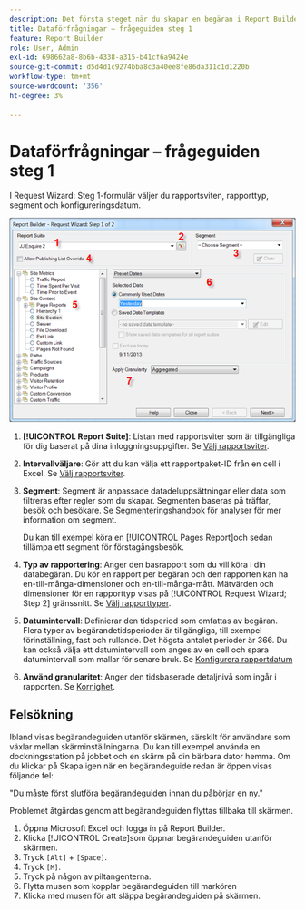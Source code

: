 ```yaml
---
description: Det första steget när du skapar en begäran i Report Builder.
title: Dataförfrågningar – frågeguiden steg 1
feature: Report Builder
role: User, Admin
exl-id: 698662a8-8b6b-4338-a315-b41cf6a9424e
source-git-commit: d5d4d1c9274bba8c3a40ee8fe86da311c1d1220b
workflow-type: tm+mt
source-wordcount: '356'
ht-degree: 3%

---
```


# Dataförfrågningar – frågeguiden steg 1

I Request Wizard: Steg 1-formulär väljer du rapportsviten, rapporttyp, segment och konfigureringsdatum.

![](assets/rw1_overview.png)

1. **[!UICONTROL Report Suite]**: Listan med rapportsviter som är tillgängliga för dig baserat på dina inloggningsuppgifter. Se [Välj rapportsviter](/help/analyze/report-builder/data-requests/selecting-report-suites/t-select-report-suites.md).

1. **Intervallväljare**: Gör att du kan välja ett rapportpaket-ID från en cell i Excel. Se [Välj rapportsviter](/help/analyze/report-builder/data-requests/selecting-report-suites/t-select-report-suites.md).

1. **Segment**: Segment är anpassade datadeluppsättningar eller data som filtreras efter regler som du skapar. Segmenten baseras på träffar, besök och besökare. Se [Segmenteringshandbok för analyser](https://experienceleague.adobe.com/docs/analytics/components/segmentation/seg-home.html) för mer information om segment.

   Du kan till exempel köra en [!UICONTROL Pages Report]och sedan tillämpa ett segment för förstagångsbesök.

1. **Typ av rapportering**: Anger den basrapport som du vill köra i din databegäran. Du kör en rapport per begäran och den rapporten kan ha en-till-många-dimensioner och en-till-många-mått. Mätvärden och dimensioner för en rapporttyp visas på [!UICONTROL Request Wizard; Step 2] gränssnitt. Se [Välj rapporttyper](/help/analyze/report-builder/data-requests/c-report-types/select-report-types.md).

1. **Datumintervall**: Definierar den tidsperiod som omfattas av begäran. Flera typer av begärandetidsperioder är tillgängliga, till exempel förinställning, fast och rullande. Det högsta antalet perioder är 366. Du kan också välja ett datumintervall som anges av en cell och spara datumintervall som mallar för senare bruk.  Se [Konfigurera rapportdatum](/help/analyze/report-builder/data-requests/configuring-report-dates/custom-calendar.md)

1. **Använd granularitet**: Anger den tidsbaserade detaljnivå som ingår i rapporten. Se [Kornighet](/help/analyze/report-builder/data-requests/configuring-report-dates/granularity.md).

## Felsökning

Ibland visas begärandeguiden utanför skärmen, särskilt för användare som växlar mellan skärminställningarna. Du kan till exempel använda en dockningsstation på jobbet och en skärm på din bärbara dator hemma. Om du klickar på Skapa igen när en begärandeguide redan är öppen visas följande fel:

&quot;Du måste först slutföra begärandeguiden innan du påbörjar en ny.&quot;

Problemet åtgärdas genom att begärandeguiden flyttas tillbaka till skärmen.

1. Öppna Microsoft Excel och logga in på Report Builder.
2. Klicka [!UICONTROL Create]som öppnar begärandeguiden utanför skärmen.
3. Tryck `[Alt]` + `[Space]`.
4. Tryck `[M]`.
5. Tryck på någon av piltangenterna.
6. Flytta musen som kopplar begärandeguiden till markören
7. Klicka med musen för att släppa begärandeguiden på skärmen.
